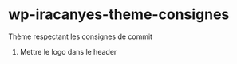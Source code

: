 # wp-iracanyes-theme-consignes
Thème respectant les consignes de commit

1. Mettre le logo dans le header
